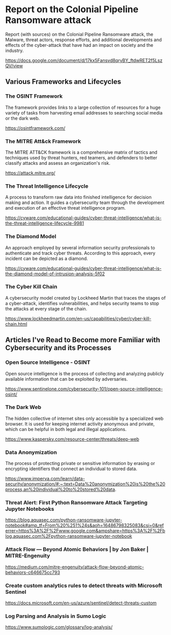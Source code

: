 # Report on the Colonial Pipeline Ransomware attack
Report (with sources) on the Colonial Pipeline Ransomware attack, the Malware, threat actors, response efforts, and additional developments and effects of the cyber-attack that have had an impact on society and the industry.

https://docs.google.com/document/d/17kx5Fansvd8qryBY_ftdwRET2f5LszQV/view

## Various Frameworks and Lifecycles

### The OSINT Framework
The framework provides links to a large collection of resources for a huge variety of tasks from harvesting email addresses to searching social media or the dark web.

https://osintframework.com/
### The MITRE Att&ck Framework
The MITRE ATT&CK framework is a comprehensive matrix of tactics and techniques used by threat hunters, red teamers, and defenders to better classify attacks and assess an organization's risk.

https://attack.mitre.org/
### The Threat Intelligence Lifecycle
A process to transform raw data into finished intelligence for decision making and action. It guides a cybersecurity team through the development and execution of an effective threat intelligence program.

https://cyware.com/educational-guides/cyber-threat-intelligence/what-is-the-threat-intelligence-lifecycle-9981
### The Diamond Model
An approach employed by several information security professionals to authenticate and track cyber threats. According to this approach, every incident can be depicted as a diamond.

https://cyware.com/educational-guides/cyber-threat-intelligence/what-is-the-diamond-model-of-intrusion-analysis-5f02
### The Cyber Kill Chain
A cybersecurity model created by Lockheed Martin that traces the stages of a cyber-attack, identifies vulnerabilities, and helps security teams to stop the attacks at every stage of the chain.

https://www.lockheedmartin.com/en-us/capabilities/cyber/cyber-kill-chain.html

## Articles I've Read to Become more Familiar with Cybersecurity and its Processes

### Open Source Intelligence - OSINT
Open source intelligence is the process of collecting and analyzing publicly available information that can be exploited by adversaries.

https://www.sentinelone.com/cybersecurity-101/open-source-intelligence-osint/

### The Dark Web
The hidden collective of internet sites only accessible by a specialized web browser. It is used for keeping internet activity anonymous and private, which can be helpful in both legal and illegal applications.

https://www.kaspersky.com/resource-center/threats/deep-web

### Data Anonymization
The process of protecting private or sensitive information by erasing or encrypting identifiers that connect an individual to stored data.

https://www.imperva.com/learn/data-security/anonymization/#:~:text=Data%20anonymization%20is%20the%20process,an%20individual%20to%20stored%20data.

### Threat Alert: First Python Ransomware Attack Targeting Jupyter Notebooks
https://blog.aquasec.com/python-ransomware-jupyter-notebook#amp_tf=From%20%251%24s&aoh=16486798325083&csi=0&referrer=https%3A%2F%2Fwww.google.com&ampshare=https%3A%2F%2Fblog.aquasec.com%2Fpython-ransomware-jupyter-notebook
### Attack Flow — Beyond Atomic Behaviors | by Jon Baker | MITRE-Engenuity
https://medium.com/mitre-engenuity/attack-flow-beyond-atomic-behaviors-c646675cc793
### Create custom analytics rules to detect threats with Microsoft Sentinel
https://docs.microsoft.com/en-us/azure/sentinel/detect-threats-custom
###  Log Parsing and Analysis in Sumo Logic 
https://www.sumologic.com/glossary/log-analysis/
